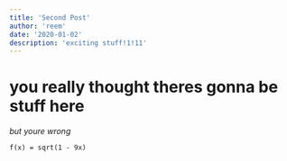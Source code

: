 ```yaml
---
title: 'Second Post'
author: 'reem'
date: '2020-01-02'
description: 'exciting stuff!1!11'
---
```


# you really thought theres gonna be stuff here

_but youre wrong_

`f(x) = sqrt(1 - 9x)`
